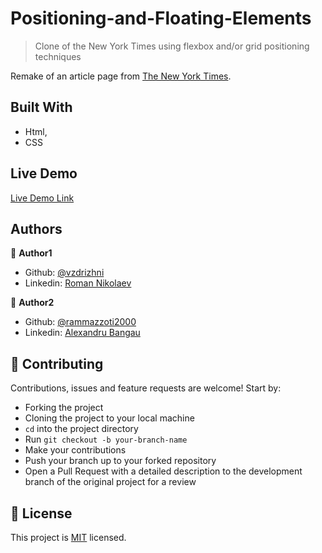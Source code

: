 # Positioning-and-Floating-Elements
> Clone of the New York Times using  flexbox and/or grid positioning techniques 



Remake of an article page from [The New York Times](https://www.nytimes.com/2014/03/18/science/space/detection-of-waves-in-space-buttresses-landmark-theory-of-big-bang.html?_r=0).

## Built With

- Html,
- CSS

## Live Demo

[Live Demo Link](https://rawcdn.githack.com/rammazzoti2000/Positioning-and-Floating-Elements/e44e2412a142c4fcc1497a0aee791cab50ea379c/index.html)


## Authors

👤 **Author1**

- Github: [@vzdrizhni](https://github.com/vzdrizhni)
- Linkedin: [Roman Nikolaev](https://www.linkedin.com/in/roman-nikolaev-65b639197/)

👤 **Author2**

- Github: [@rammazzoti2000](https://github.com/rammazzoti2000)
- Linkedin: [Alexandru Bangau](https://www.linkedin.com/in/alexandru-bangau/)

## 🤝 Contributing

Contributions, issues and feature requests are welcome! Start by:
* Forking the project
* Cloning the project to your local machine
* `cd` into the project directory
* Run `git checkout -b your-branch-name`
* Make your contributions
* Push your branch up to your forked repository
* Open a Pull Request with a detailed description to the development branch of the original project for a review

## 📝 License

This project is [MIT](https://opensource.org/licenses/MIT) licensed.

